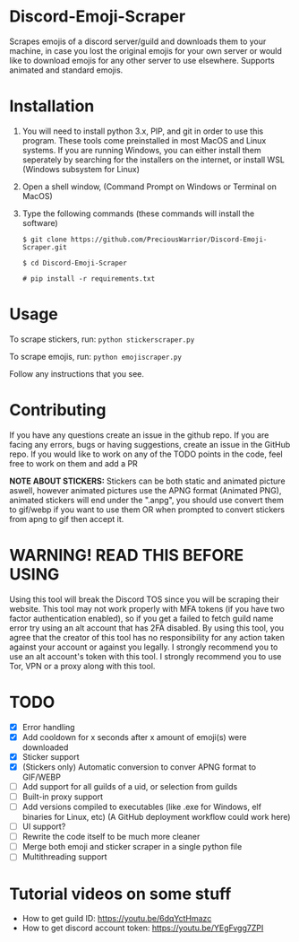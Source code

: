 # Discord-Emoji-Scraper

Scrapes emojis of a discord server/guild and downloads them to your machine, in case you lost the original emojis for your own server or would like to download emojis for any other server to use elsewhere. Supports animated and standard emojis.

# Installation

1. You will need to install python 3.x, PIP, and git in order to use this program. These tools come preinstalled in most MacOS and Linux systems. If you are running Windows, you can either install them seperately by searching for the installers on the internet, or install WSL (Windows subsystem for Linux)
2. Open a shell window, (Command Prompt on Windows or Terminal on MacOS)
3. Type the following commands (these commands will install the software)

    `$ git clone https://github.com/PreciousWarrior/Discord-Emoji-Scraper.git`

    `$ cd Discord-Emoji-Scraper`

    `# pip install -r requirements.txt`

# Usage

To scrape stickers, run: `python stickerscraper.py`

To scrape emojis, run: `python emojiscraper.py`

Follow any instructions that you see.

# Contributing

If you have any questions create an issue in the github repo.
If you are facing any errors, bugs or having suggestions, create an issue in the GitHub repo.
If you would like to work on any of the TODO points in the code, feel free to work on them and add a PR

**NOTE ABOUT STICKERS:** Stickers can be both static and animated picture aswell, however animated pictures use the APNG format (Animated PNG), animated stickers will end under the ".anpg", you should use convert them to gif/webp if you want to use them OR when prompted to convert stickers from apng to gif then accept it.

# WARNING! READ THIS BEFORE USING

Using this tool will break the Discord TOS since you will be scraping their website.
This tool may not work properly with MFA tokens (if you have two factor authentication enabled), so if you get a failed to fetch guild name error try using an alt account that has 2FA disabled.
By using this tool, you agree that the creator of this tool has no responsibility for any action taken
against your account or against you legally.
I strongly recommend you to use an alt account's token with this tool.
I strongly recommend you to use Tor, VPN or a proxy along with this tool.

# TODO

-   [x] Error handling
-   [x] Add cooldown for x seconds after x amount of emoji(s) were downloaded
-   [x] Sticker support
-   [x] (Stickers only) Automatic conversion to conver APNG format to GIF/WEBP
-   [ ] Add support for all guilds of a uid, or selection from guilds
-   [ ] Built-in proxy support
-   [ ] Add versions compiled to executables (like .exe for Windows, elf binaries for Linux, etc) (A GitHub deployment workflow could work here)
-   [ ] UI support?
-   [ ] Rewrite the code itself to be much more cleaner
-   [ ] Merge both emoji and sticker scraper in a single python file
-   [ ] Multithreading support

# Tutorial videos on some stuff

-   How to get guild ID: https://youtu.be/6dqYctHmazc
-   How to get discord account token: https://youtu.be/YEgFvgg7ZPI
